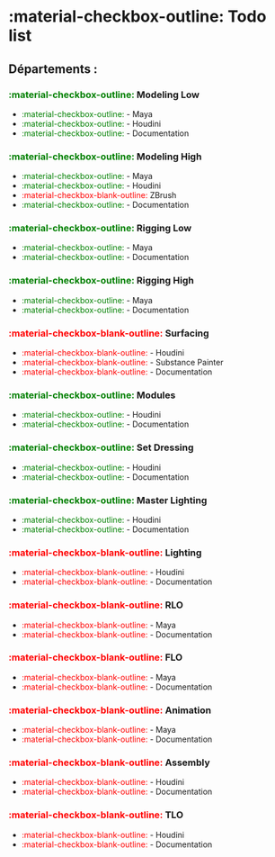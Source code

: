 # :material-checkbox-outline: Todo list



## Départements :

### <font color="green">:material-checkbox-outline:</font> Modeling Low
- <font color="green">:material-checkbox-outline:</font> - Maya
- <font color="green">:material-checkbox-outline:</font> - Houdini
- <font color="green">:material-checkbox-outline:</font> - Documentation


### <font color="green">:material-checkbox-outline:</font> Modeling High
- <font color="green">:material-checkbox-outline:</font> - Maya
- <font color="green">:material-checkbox-outline:</font> - Houdini
- <font color="red">:material-checkbox-blank-outline:</font> ZBrush
- <font color="green">:material-checkbox-outline:</font> - Documentation

### <font color="green">:material-checkbox-outline:</font> Rigging Low
- <font color="green">:material-checkbox-outline:</font> - Maya
- <font color="green">:material-checkbox-outline:</font> - Documentation

### <font color="green">:material-checkbox-outline:</font> Rigging High
- <font color="green">:material-checkbox-outline:</font> - Maya
- <font color="green">:material-checkbox-outline:</font> - Documentation

### <font color="red">:material-checkbox-blank-outline:</font> Surfacing
- <font color="red">:material-checkbox-blank-outline:</font> - Houdini
- <font color="red">:material-checkbox-blank-outline:</font> - Substance Painter
- <font color="red">:material-checkbox-blank-outline:</font> - Documentation

### <font color="green">:material-checkbox-outline:</font> Modules
- <font color="green">:material-checkbox-outline:</font> - Houdini
- <font color="green">:material-checkbox-outline:</font> - Documentation

### <font color="green">:material-checkbox-outline:</font> Set Dressing
- <font color="green">:material-checkbox-outline:</font> - Houdini
- <font color="green">:material-checkbox-outline:</font> - Documentation

### <font color="green">:material-checkbox-outline:</font> Master Lighting
- <font color="green">:material-checkbox-outline:</font> - Houdini
- <font color="green">:material-checkbox-outline:</font> - Documentation

### <font color="red">:material-checkbox-blank-outline:</font> Lighting
- <font color="red">:material-checkbox-blank-outline:</font> - Houdini
- <font color="red">:material-checkbox-blank-outline:</font> - Documentation

### <font color="red">:material-checkbox-blank-outline:</font> RLO
- <font color="red">:material-checkbox-blank-outline:</font> - Maya
- <font color="red">:material-checkbox-blank-outline:</font> - Documentation

### <font color="red">:material-checkbox-blank-outline:</font> FLO
- <font color="red">:material-checkbox-blank-outline:</font> - Maya
- <font color="red">:material-checkbox-blank-outline:</font> - Documentation

### <font color="red">:material-checkbox-blank-outline:</font> Animation
- <font color="red">:material-checkbox-blank-outline:</font> - Maya
- <font color="red">:material-checkbox-blank-outline:</font> - Documentation

### <font color="red">:material-checkbox-blank-outline:</font> Assembly
- <font color="red">:material-checkbox-blank-outline:</font> - Houdini
- <font color="red">:material-checkbox-blank-outline:</font> - Documentation

### <font color="red">:material-checkbox-blank-outline:</font> TLO
- <font color="red">:material-checkbox-blank-outline:</font> - Houdini
- <font color="red">:material-checkbox-blank-outline:</font> - Documentation